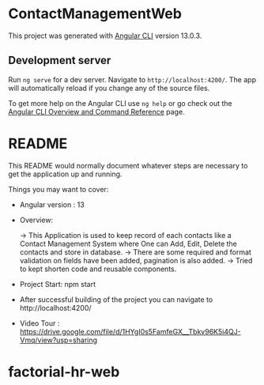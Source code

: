 # ContactManagementWeb

This project was generated with [Angular CLI](https://github.com/angular/angular-cli) version 13.0.3.

## Development server

Run `ng serve` for a dev server. Navigate to `http://localhost:4200/`. The app will automatically reload if you change any of the source files.


To get more help on the Angular CLI use `ng help` or go check out the [Angular CLI Overview and Command Reference](https://angular.io/cli) page.


# README

This README would normally document whatever steps are necessary to get the
application up and running.

Things you may want to cover:

* Angular version : 13

* Overview:

  -> This Application is used to keep record of each contacts like a Contact Management System where One can Add, Edit, Delete the contacts and store in database.
  -> There are some required and format validation on fields have been added, pagination is also added.
  -> Tried to kept shorten code and reusable components.

* Project Start: npm start

* After successful building of the project you can navigate to http://localhost:4200/

* Video Tour : https://drive.google.com/file/d/1HYgI0s5FamfeGX__Tbkv96K5i4QJ-Vmq/view?usp=sharing
# factorial-hr-web
